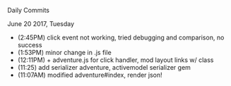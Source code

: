 Daily Commits

June 20 2017, Tuesday
- (2:45PM) click event not working, tried debugging and comparison, no success
- (1:53PM) minor change in .js file
- (12:11PM) + adventure.js for click handler, mod layout links w/ class
- (11:25) add serializer adventure, activemodel serializer gem
- (11:07AM) modified adventure#index, render json!

